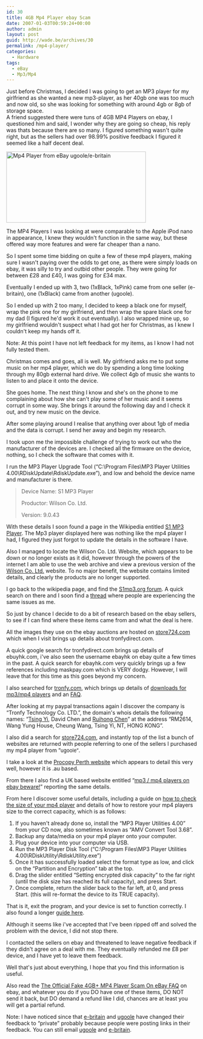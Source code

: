 ```yaml
---
id: 30
title: 4GB Mp4 Player ebay Scam
date: 2007-01-03T00:59:24+00:00
author: admin
layout: post
guid: http://wade.be/archives/30
permalink: /mp4-player/
categories:
  - Hardware
tags:
  - eBay
  - Mp3/Mp4
---
```

<p class="lead">
  Just before Christmas, I decided I was going to get an MP3 player for my girlfriend as she wanted a new mp3-player, as her 40gb one was too much and now old, so she was looking for something with around 4gb or 8gb of storage space.<br /> A friend suggested there were tuns of 4GB MP4 Players on ebay, I questioned him and said, I wonder why they are going so cheap, his reply was thats because there are so many. I figured something wasn't quite right, but as the sellers had over 98.99% positive feedback I figured it seemed like a half decent deal.
</p>

<p style="text-align: center">
  <a href="http://wade.be/upload/templatemp4z054gb.jpg" class="imagelink" title="Mp4 Player from eBay ugoole/e-britain"><!--more-->
  
  <img src="http://wade.be/upload/templatemp4z054gb.jpg" id="image31" alt="Mp4 Player from eBay ugoole/e-britain" height="187" width="368" /></a>
</p>

The MP4 Players I was looking at were comparable to the Apple iPod nano in appearance, I knew they wouldn't function in the same way, but these offered way more features and were far cheaper than a nano.

So I spent some time bidding on quite a few of these mp4 players, making sure I wasn't paying over the odds to get one, as there were simply loads on ebay, it was silly to try and outbid other people. They were going for between £28 and £40, I was going for £34 max.
  
Eventually I ended up with 3, two (1xBlack, 1xPink) came from one seller (e-britain), one (1xBlack) came from another (ugoole).

So I ended up with 2 too many, I decided to keep a black one for myself, wrap the pink one for my girlfriend, and then wrap the spare black one for my dad (I figured he'd work it out eventually). I also wrapped mine up, so my girlfriend wouldn't suspect what I had got her for Christmas, as I knew I couldn't keep my hands off it.

Note: At this point I have not left feedback for my items, as I know I had not fully tested them.

Christmas comes and goes, all is well. My girlfriend asks me to put some music on her mp4 player, which we do by spending a long time looking through my 80gb external hard drive. We collect 4gb of music she wants to listen to and place it onto the device.

She goes home. The next thing I know and she's on the phone to me complaining about how she can't play some of her music and it seems corrupt in some way. She brings it around the following day and I check it out, and try new music on the device.

After some playing around I realise that anything over about 1gb of media and the data is corrupt. I send her away and begin my research.

I took upon me the impossible challenge of trying to work out who the manufacturer of the devices are. I checked all the firmware on the device, nothing, so I check the software that comes with it.

I run the MP3 Player Upgrade Tool (&#8220;C:\Program Files\MP3 Player Utilities 4.00\RDiskUpdate\RdiskUpdate.exe&#8221;), and low and behold the device name and manufacturer is there.

> Device Name: S1 MP3 Player
> 
> Productor: Wilson Co. Ltd.
> 
> Version: 9.0.43

With these details I soon found a page in the Wikipedia entitled [S1 MP3 Player](http://en.wikipedia.org/wiki/S1_MP3_Player). The Mp3 player displayed here was nothing like the mp4 player I had, I figured they just forgot to update the details in the software I have.

Also I managed to locate the Wilson Co. Ltd. Website, which appears to be down or no longer exists as it did, however through the powers of the internet I am able to use the web archive and view a previous version of the [Wilson Co. Ltd.](http://web.archive.org/web/*/http://www.wilson168.com/) website. To no major benefit, the website contains limited details, and clearly the products are no longer supported.

I go back to the wikipedia page, and find the [S1mp3.org forum](http://forum.s1mp3.org/). A quick search on there and I soon find a [thread](http://forum.s1mp3.org/viewtopic.php?t=5073) where people are experiencing the same issues as me.
  
So just by chance I decide to do a bit of research based on the ebay sellers, to see if I can find where these items came from and what the deal is here.

All the images they use on the ebay auctions are hosted on [store724.com](http://www.store724.com/) which when I visit brings up details about tronfydirect.com.

A quick google search for tronfydirect.com brings up details of ebuyhk.com, i've also seen the username ebayhk on ebay quite a few times in the past. A quick search for ebayhk.com very quickly brings up a few references including maskpay.com which is VERY dodgy. However, I will leave that for this time as this goes beyond my concern.

I also searched for [tronfy.com](http://www.google.com/search?hl=en&lr=&q=tronfy.com&btnG=Search), which brings up details of [downloads for mp3/mp4 players](http://www.tronfy.com/techsupport/) and an [FAQ](http://tronfy.com/techsupport/FQA.html).

After looking at my paypal transactions again I discover the company is &#8220;Tronfy Technology Co. LTD.&#8221;, the domain's whois details the following names: &#8220;[Tsing Yi](mailto:tronfydirectcom@yahoo.com), David Chen and [Ruihong Chen](mailto:ruihong.c@gmail.com)&#8221; at the address &#8220;RM2614, Wang Yung House, Cheung Wang, Tsing Yi, NT, HONG KONG&#8221;.
  
I also did a search for [store724.com](http://www.google.co.uk/search?q=store724.com), and instantly top of the list a bunch of websites are returned with people referring to one of the sellers I purchased my mp4 player from &#8220;<font size="-1">ugoole&#8221;</font>.

I take a look at the [Procopy Perth website](http://www.procopy.com.au/ugoogle-mp4) which appears to detail this very well, however it is .au based.

From there I also find a UK based website entitled &#8220;[mp3 / mp4 players on ebay beware!](http://homepage.ntlworld.com/henrietta.t/mp4/index.htm)&#8221; reporting the same details.

From here I discover some useful details, including a guide on [how to check the size of your mp4 player](http://reviews.ebay.co.uk/MP4-Player-From-Hong-Kong-RIPOFF-How-To-Check-GB-Size_W0QQugidZ10000000002190692) and details of how to restore your mp4 players size to the correct capacity, which is as follows:

  1. If you haven't already done so, install the &#8220;MP3 Player Utilities 4.00&#8221; from your CD now, also sometimes known as &#8220;AMV Convert Tool 3.68&#8221;.
  2. Backup any data/media on your mp4 player onto your computer.
  3. Plug your device into your computer via USB.
  4. Run the MP3 Player Disk Tool (&#8220;C:\Program Files\MP3 Player Utilities 4.00\RDiskUtility\RdiskUtility.exe&#8221;)
  5. Once it has successfully loaded select the format type as low, and click on the &#8220;Partition and Encryption&#8221; tab at the top.
  6. Drag the slider entitled &#8220;Setting encrypted disk capacity&#8221; to the far right (until the disk size has reached its full capacity), and press Start.
  7. Once complete, return the slider back to the far left, at 0, and press Start. (this will re-format the device to its TRUE capacity).

That is it, exit the program, and your device is set to function correctly. I also found a longer [guide here](http://www.mympxplayer.org/how-to-removing-memory-hack-vp13762.html#13762).
  
Although it seems like i've accepted that I've been ripped off and solved the problem with the device, I did not stop there.

I contacted the sellers on ebay and threatened to leave negative feedback if they didn't agree on a deal with me. They eventually refunded me £8 per device, and I have yet to leave them feedback.

Well that's just about everything, I hope that you find this information is useful.

Also read the [The Official Fake 4GB+ MP4 Player Scam On eBay FAQ](http://reviews.ebay.com/The-Official-Fake-4GB-MP4-Player-Scam-On-eBay-FAQ_W0QQugidZ10000000002547758) on ebay, and whatever you do if you DO have one of these items, DO NOT send it back, but DO demand a refund like I did, chances are at least you will get a partial refund.

Note: I have noticed since that [e-britain](http://feedback.ebay.co.uk/ws/eBayISAPI.dll?ViewFeedback&userid=e-britain) and [ugoole](http://feedback.ebay.co.uk/ws/eBayISAPI.dll?ViewFeedback&userid=ugoole) have changed their feedback to &#8220;private&#8221; probably because people were posting links in their feedback. You can still email [ugoole](mailto:ugoole@store724.com) and [e-britain](mailto:mobile@store724.com).
